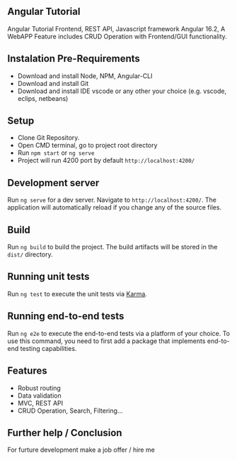 ## Angular Tutorial

Angular Tutorial Frontend, REST API, Javascript framework Angular 16.2, A WebAPP Feature includes CRUD Operation with Frontend/GUI functionality.


## Instalation Pre-Requirements
- Download and install Node, NPM, Angular-CLI
- Download and install Git
- Download and install IDE vscode or any other your choice (e.g. vscode, eclips, netbeans)

## Setup
- Clone Git Repository.
- Open CMD terminal, go to project root directory
- Run `npm start` or `ng serve`
- Project will run 4200 port by default `http://localhost:4200/`


## Development server

Run `ng serve` for a dev server. Navigate to `http://localhost:4200/`. The application will automatically reload if you change any of the source files.

## Build

Run `ng build` to build the project. The build artifacts will be stored in the `dist/` directory.

## Running unit tests

Run `ng test` to execute the unit tests via [Karma](https://karma-runner.github.io).

## Running end-to-end tests

Run `ng e2e` to execute the end-to-end tests via a platform of your choice. To use this command, you need to first add a package that implements end-to-end testing capabilities.


## Features
- Robust routing
- Data validation
- MVC, REST API
- CRUD Operation, Search, Filtering...


## Further help / Conclusion
For furture development make a job offer / hire me

